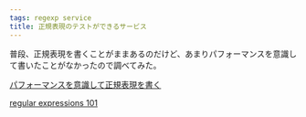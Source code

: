 ```yaml
---
tags: regexp service
title: 正規表現のテストができるサービス
---
```

普段、正規表現を書くことがままあるのだけど、あまりパフォーマンスを意識して書いたことがなかったので調べてみた。

[パフォーマンスを意識して正規表現を書く](http://blog.shin1x1.com/entry/regex-performance)

[regular expressions 101](https://regex101.com/)
